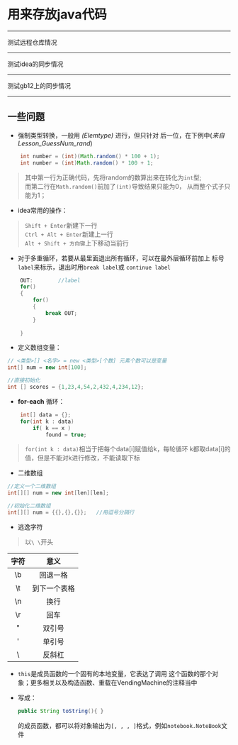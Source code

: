 # 用来存放java代码

--------------------

测试远程仓库情况

--------------------

测试idea的同步情况

--------------------

测试gb12上的同步情况

---------------------
## 一些问题

* 强制类型转换，一般用 *(Elemtype)* 进行，但只针对
后一位，在下例中(*来自Lesson_GuessNum_rand*)
```java
    int number = (int)(Math.random() * 100 + 1);
    int number = (int)Math.random() * 100 + 1;
```
> 其中第一行为正确代码，先将random的数算出来在转化为`int`型;   
> 而第二行在`Math.random()`前加了`(int)`导致结果只能为0，
    从而整个式子只能为1；

* idea常用的操作：
> `Shift + Enter`新建下一行  
> `Ctrl + Alt + Enter`新建上一行  
> `Alt + Shift + 方向键`上下移动当前行  

* 对于多重循环，若要从最里面退出所有循环，可以在最外层循环前加上
标号`label`来标示，退出时用`break label`或 `continue label`
```java
    OUT:        //label
    for()
    {
        for()
        {
            break OUT;
        }
            
    }
```

* 定义数组变量：
```java
// <类型>[] <名字> = new <类型>[个数] 元素个数可以是变量
int[] num = new int[100];

//直接初始化
int [] scores = {1,23,4,54,2,432,4,234,12};
```
* **for-each**  循环：
```java
    int[] data = {};
    for(int k : data)
        if( k == x )
            found = true;
```
> `for(int k : data)`相当于把每个data[i]赋值给k，每轮循环
k都取data[i]的值，但是不能对k进行修改，不能读取下标

* 二维数组
```java
//定义一个二维数组
int[][] num = new int[len][len];

//初始化二维数组
int[][] num = {{},{},{}};   //用逗号分隔行
```

* 逃逸字符
> 以`\ \`开头
> 
|    字符    |     意义      |    
|:--------:|:-----------:|  
|    \b    |    回退一格     |  
|    \t    |   到下一个表格    |    
|    \n    |     换行      |  
|    \r    |     回车      |  
|    \"    |     双引号     |  
|    \'    |     单引号     |  
|    \\    |     反斜杠     |  

* `this`是成员函数的一个固有的本地变量，它表达了调用
这个函数的那个对象；更多相关以及构造函数、重载在VendingMachine的注释当中

* 写成：
    ```java
    public String toString(){ }
    ```
    的成员函数，都可以将对象输出为`[, , , ]`格式，例如`notebook.NoteBook`文件